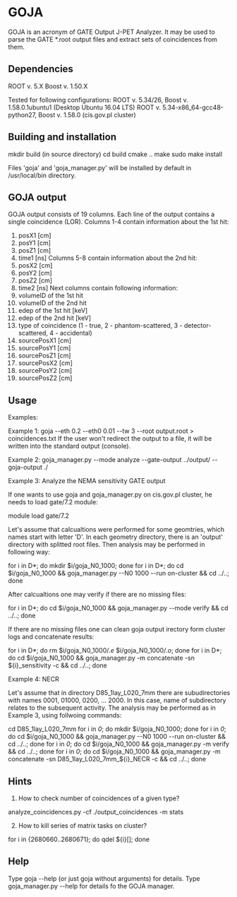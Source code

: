 # GOJA

GOJA is an acronym of GATE Output J-PET Analyzer. It may be used to
parse the GATE *.root output files and extract sets of coincidences
from them.

Dependencies
------------

ROOT v. 5.X
Boost v. 1.50.X

Tested for following configurations:
 ROOT v. 5.34/26, Boost v. 1.58.0.1ubuntu1 (Desktop Ubuntu 16.04 LTS)
 ROOT v. 5.34-x86_64-gcc48-python27, Boost v. 1.58.0 (cis.gov.pl cluster)

Building and installation
-------------------------

mkdir build (in source directory)
cd build
cmake ..
make
sudo make install

Files 'goja' and 'goja_manager.py' will be installed by default in /usr/local/bin directory.

GOJA output
-----------

GOJA output consists of 19 columns. Each line of the output contains a single coincidence (LOR).
Columns 1-4 contain information about the 1st hit:
1) posX1 [cm]
2) posY1 [cm]
3) posZ1 [cm]
4) time1 [ns]
Columns 5-8 contain information about the 2nd hit:
5) posX2 [cm]
6) posY2 [cm]
7) posZ2 [cm]
8) time2 [ns]
Next columns contain following information:
9) volumeID of the 1st hit
10) volumeID of the 2nd hit
11) edep of the 1st hit [keV]
12) edep of the 2nd hit [keV]
13) type of coincidence (1 - true, 2 - phantom-scattered, 3 - detector-scattered, 4 - accidental)
14) sourcePosX1 [cm]
15) sourcePosY1 [cm]
16) sourcePosZ1 [cm]
17) sourcePosX2 [cm]
18) sourcePosY2 [cm]
19) sourcePosZ2 [cm]

Usage
-----

Examples:

Example 1:
goja --eth 0.2 --eth0 0.01 --tw 3 --root output.root > coincidences.txt
If the user won't redirect the output to a file, it will be written into the
standard output (console).

Example 2:
goja_manager.py --mode analyze --gate-output ../output/ --goja-output ./

Example 3: Analyze the NEMA sensitivity GATE output

If one wants to use goja and goja_manager.py on cis.gov.pl cluster, he needs to load gate/7.2 module:

  module load gate/7.2

Let's assume that calcualtions were performed for some geomtries, which names start with letter 'D'.
In each geometry directory, there is an 'output' directory with splitted root files. Then analysis
may be performed in following way:

  for i in D*; do mkdir $i/goja_N0_1000; done
  for i in D*; do cd $i/goja_N0_1000 && goja_manager.py --N0 1000 --run on-cluster && cd ../..; done

After calcualtions one may verify if there are no missing files:

  for i in D*; do cd $i/goja_N0_1000 && goja_manager.py --mode verify && cd ../..; done

If there are no missing files one can clean goja output irectory form cluster logs and concatenate results:

  for i in D*; do rm $i/goja_N0_1000/*.e* $i/goja_N0_1000/*.o*; done
  for i in D*; do cd $i/goja_N0_1000 && goja_manager.py -m concatenate -sn ${i}_sensitivity -c && cd ../..; done

Example 4: NECR

Let's assume that in directory D85_1lay_L020_7mm there are subudirectories with names 0001, 01000, 0200, ... 2000.
In this case, name of subdirectory relates to the subsequent activity.
The analysis may be performed as in Example 3, using follwoing commands:

  cd D85_1lay_L020_7mm
  for i in *0*; do mkdir $i/goja_N0_1000; done
  for i in *0*; do cd $i/goja_N0_1000 && goja_manager.py --N0 1000 --run on-cluster && cd ../..; done
  for i in *0*; do cd $i/goja_N0_1000 && goja_manager.py -m verify && cd ../..; done
  for i in *0*; do cd $i/goja_N0_1000 && goja_manager.py -m concatenate -sn D85_1lay_L020_7mm_${i}_NECR -c && cd ../..; done

Hints
-----

1) How to check number of coincidences of a given type?

  analyze_coincidences.py -cf ./output_coincidences -m stats

2) How to kill series of matrix tasks on cluster?

  for i in {2680660..2680671}; do qdel ${i}[]; done

Help
----

Type goja --help (or just goja without arguments) for details.
Type goja_manager.py --help for details fo the GOJA manager.
